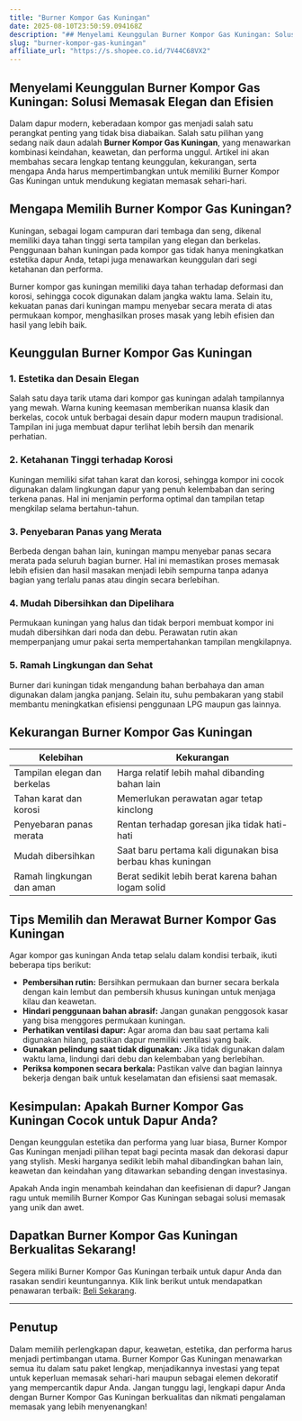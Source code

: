 ```yaml
---
title: "Burner Kompor Gas Kuningan"
date: 2025-08-10T23:50:59.094168Z
description: "## Menyelami Keunggulan Burner Kompor Gas Kuningan: Solusi Memasak Elegan dan Efisien..."
slug: "burner-kompor-gas-kuningan"
affiliate_url: "https://s.shopee.co.id/7V44C68VX2"
---
```

## Menyelami Keunggulan Burner Kompor Gas Kuningan: Solusi Memasak Elegan dan Efisien

Dalam dapur modern, keberadaan kompor gas menjadi salah satu perangkat penting yang tidak bisa diabaikan. Salah satu pilihan yang sedang naik daun adalah **Burner Kompor Gas Kuningan**, yang menawarkan kombinasi keindahan, keawetan, dan performa unggul. Artikel ini akan membahas secara lengkap tentang keunggulan, kekurangan, serta mengapa Anda harus mempertimbangkan untuk memiliki Burner Kompor Gas Kuningan untuk mendukung kegiatan memasak sehari-hari.

## Mengapa Memilih Burner Kompor Gas Kuningan?

Kuningan, sebagai logam campuran dari tembaga dan seng, dikenal memiliki daya tahan tinggi serta tampilan yang elegan dan berkelas. Penggunaan bahan kuningan pada kompor gas tidak hanya meningkatkan estetika dapur Anda, tetapi juga menawarkan keunggulan dari segi ketahanan dan performa.

Burner kompor gas kuningan memiliki daya tahan terhadap deformasi dan korosi, sehingga cocok digunakan dalam jangka waktu lama. Selain itu, kekuatan panas dari kuningan mampu menyebar secara merata di atas permukaan kompor, menghasilkan proses masak yang lebih efisien dan hasil yang lebih baik.

## Keunggulan Burner Kompor Gas Kuningan

### 1. Estetika dan Desain Elegan

Salah satu daya tarik utama dari kompor gas kuningan adalah tampilannya yang mewah. Warna kuning keemasan memberikan nuansa klasik dan berkelas, cocok untuk berbagai desain dapur modern maupun tradisional. Tampilan ini juga membuat dapur terlihat lebih bersih dan menarik perhatian.

### 2. Ketahanan Tinggi terhadap Korosi

Kuningan memiliki sifat tahan karat dan korosi, sehingga kompor ini cocok digunakan dalam lingkungan dapur yang penuh kelembaban dan sering terkena panas. Hal ini menjamin performa optimal dan tampilan tetap mengkilap selama bertahun-tahun.

### 3. Penyebaran Panas yang Merata

Berbeda dengan bahan lain, kuningan mampu menyebar panas secara merata pada seluruh bagian burner. Hal ini memastikan proses memasak lebih efisien dan hasil masakan menjadi lebih sempurna tanpa adanya bagian yang terlalu panas atau dingin secara berlebihan.

### 4. Mudah Dibersihkan dan Dipelihara

Permukaan kuningan yang halus dan tidak berpori membuat kompor ini mudah dibersihkan dari noda dan debu. Perawatan rutin akan memperpanjang umur pakai serta mempertahankan tampilan mengkilapnya.

### 5. Ramah Lingkungan dan Sehat

Burner dari kuningan tidak mengandung bahan berbahaya dan aman digunakan dalam jangka panjang. Selain itu, suhu pembakaran yang stabil membantu meningkatkan efisiensi penggunaan LPG maupun gas lainnya.

## Kekurangan Burner Kompor Gas Kuningan

| Kelebihan | Kekurangan |
|------------------------------|------------------------------|
| Tampilan elegan dan berkelas | Harga relatif lebih mahal dibanding bahan lain |
| Tahan karat dan korosi | Memerlukan perawatan agar tetap kinclong |
| Penyebaran panas merata | Rentan terhadap goresan jika tidak hati-hati |
| Mudah dibersihkan | Saat baru pertama kali digunakan bisa berbau khas kuningan |
| Ramah lingkungan dan aman | Berat sedikit lebih berat karena bahan logam solid |

## Tips Memilih dan Merawat Burner Kompor Gas Kuningan

Agar kompor gas kuningan Anda tetap selalu dalam kondisi terbaik, ikuti beberapa tips berikut:

- **Pembersihan rutin:** Bersihkan permukaan dan burner secara berkala dengan kain lembut dan pembersih khusus kuningan untuk menjaga kilau dan keawetan.
- **Hindari penggunaan bahan abrasif:** Jangan gunakan penggosok kasar yang bisa menggores permukaan kuningan.
- **Perhatikan ventilasi dapur:** Agar aroma dan bau saat pertama kali digunakan hilang, pastikan dapur memiliki ventilasi yang baik.
- **Gunakan pelindung saat tidak digunakan:** Jika tidak digunakan dalam waktu lama, lindungi dari debu dan kelembaban yang berlebihan.
- **Periksa komponen secara berkala:** Pastikan valve dan bagian lainnya bekerja dengan baik untuk keselamatan dan efisiensi saat memasak.

## Kesimpulan: Apakah Burner Kompor Gas Kuningan Cocok untuk Dapur Anda?

Dengan keunggulan estetika dan performa yang luar biasa, Burner Kompor Gas Kuningan menjadi pilihan tepat bagi pecinta masak dan dekorasi dapur yang stylish. Meski harganya sedikit lebih mahal dibandingkan bahan lain, keawetan dan keindahan yang ditawarkan sebanding dengan investasinya.

Apakah Anda ingin menambah keindahan dan keefisienan di dapur? Jangan ragu untuk memilih Burner Kompor Gas Kuningan sebagai solusi memasak yang unik dan awet.

## Dapatkan Burner Kompor Gas Kuningan Berkualitas Sekarang!

Segera miliki Burner Kompor Gas Kuningan terbaik untuk dapur Anda dan rasakan sendiri keuntungannya. Klik link berikut untuk mendapatkan penawaran terbaik: [Beli Sekarang](https://s.shopee.co.id/7V44C68VX2).

---

## Penutup

Dalam memilih perlengkapan dapur, keawetan, estetika, dan performa harus menjadi pertimbangan utama. Burner Kompor Gas Kuningan menawarkan semua itu dalam satu paket lengkap, menjadikannya investasi yang tepat untuk keperluan memasak sehari-hari maupun sebagai elemen dekoratif yang mempercantik dapur Anda. Jangan tunggu lagi, lengkapi dapur Anda dengan Burner Kompor Gas Kuningan berkualitas dan nikmati pengalaman memasak yang lebih menyenangkan!
